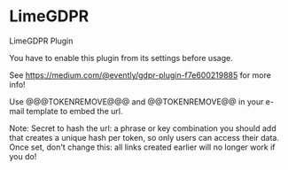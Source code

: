 # LimeGDPR

LimeGDPR Plugin

You have to enable this plugin from its settings before usage. 

See https://medium.com/@evently/gdpr-plugin-f7e600219885 for more info!

Use @@@TOKENREMOVE@@@ and @@TOKENREMOVE@@ in your e-mail template to embed the url.

Note: Secret to hash the url: a phrase or key combination you should add that creates a unique hash per token, so only users can access their data. Once set, don't change this: all links created earlier will no longer work if you do!
